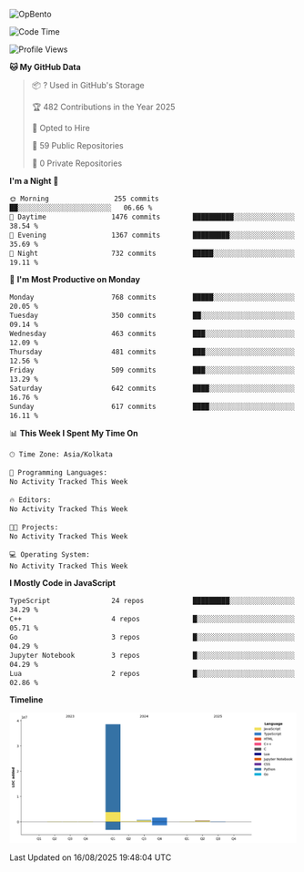 ![OpBento](https://firebasestorage.googleapis.com/v0/b/smartkaksha-fe32c.appspot.com/o/opbento%2Fparthkapoor-dev3db8f.png?alt=media)

<!--START_SECTION:waka-->
![Code Time](http://img.shields.io/badge/Code%20Time-0%20secs-blue)

![Profile Views](http://img.shields.io/badge/Profile%20Views-0-blue)

**🐱 My GitHub Data** 

> 📦 ? Used in GitHub's Storage 
 > 
> 🏆 482 Contributions in the Year 2025
 > 
> 💼 Opted to Hire
 > 
> 📜 59 Public Repositories 
 > 
> 🔑 0 Private Repositories 
 > 
**I'm a Night 🦉** 

```text
🌞 Morning                255 commits         ██░░░░░░░░░░░░░░░░░░░░░░░   06.66 % 
🌆 Daytime                1476 commits        ██████████░░░░░░░░░░░░░░░   38.54 % 
🌃 Evening                1367 commits        █████████░░░░░░░░░░░░░░░░   35.69 % 
🌙 Night                  732 commits         █████░░░░░░░░░░░░░░░░░░░░   19.11 % 
```
📅 **I'm Most Productive on Monday** 

```text
Monday                   768 commits         █████░░░░░░░░░░░░░░░░░░░░   20.05 % 
Tuesday                  350 commits         ██░░░░░░░░░░░░░░░░░░░░░░░   09.14 % 
Wednesday                463 commits         ███░░░░░░░░░░░░░░░░░░░░░░   12.09 % 
Thursday                 481 commits         ███░░░░░░░░░░░░░░░░░░░░░░   12.56 % 
Friday                   509 commits         ███░░░░░░░░░░░░░░░░░░░░░░   13.29 % 
Saturday                 642 commits         ████░░░░░░░░░░░░░░░░░░░░░   16.76 % 
Sunday                   617 commits         ████░░░░░░░░░░░░░░░░░░░░░   16.11 % 
```


📊 **This Week I Spent My Time On** 

```text
🕑︎ Time Zone: Asia/Kolkata

💬 Programming Languages: 
No Activity Tracked This Week

🔥 Editors: 
No Activity Tracked This Week

🐱‍💻 Projects: 
No Activity Tracked This Week

💻 Operating System: 
No Activity Tracked This Week
```

**I Mostly Code in JavaScript** 

```text
TypeScript               24 repos            █████████░░░░░░░░░░░░░░░░   34.29 % 
C++                      4 repos             █░░░░░░░░░░░░░░░░░░░░░░░░   05.71 % 
Go                       3 repos             █░░░░░░░░░░░░░░░░░░░░░░░░   04.29 % 
Jupyter Notebook         3 repos             █░░░░░░░░░░░░░░░░░░░░░░░░   04.29 % 
Lua                      2 repos             █░░░░░░░░░░░░░░░░░░░░░░░░   02.86 % 
```



**Timeline**

![Lines of Code chart](https://raw.githubusercontent.com/ParthKapoor-dev/ParthKapoor-dev/main/assets/bar_graph.png)


 Last Updated on 16/08/2025 19:48:04 UTC
<!--END_SECTION:waka-->
